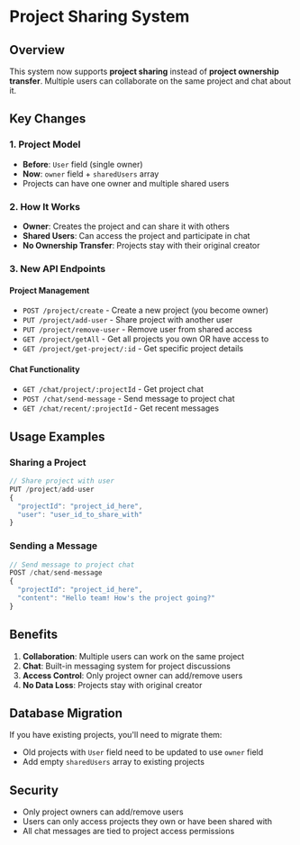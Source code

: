# Project Sharing System

## Overview
This system now supports **project sharing** instead of **project ownership transfer**. Multiple users can collaborate on the same project and chat about it.

## Key Changes

### 1. Project Model
- **Before**: `User` field (single owner)
- **Now**: `owner` field + `sharedUsers` array
- Projects can have one owner and multiple shared users

### 2. How It Works
- **Owner**: Creates the project and can share it with others
- **Shared Users**: Can access the project and participate in chat
- **No Ownership Transfer**: Projects stay with their original creator

### 3. New API Endpoints

#### Project Management
- `POST /project/create` - Create a new project (you become owner)
- `PUT /project/add-user` - Share project with another user
- `PUT /project/remove-user` - Remove user from shared access
- `GET /project/getAll` - Get all projects you own OR have access to
- `GET /project/get-project/:id` - Get specific project details

#### Chat Functionality
- `GET /chat/project/:projectId` - Get project chat
- `POST /chat/send-message` - Send message to project chat
- `GET /chat/recent/:projectId` - Get recent messages

## Usage Examples

### Sharing a Project
```javascript
// Share project with user
PUT /project/add-user
{
  "projectId": "project_id_here",
  "user": "user_id_to_share_with"
}
```

### Sending a Message
```javascript
// Send message to project chat
POST /chat/send-message
{
  "projectId": "project_id_here",
  "content": "Hello team! How's the project going?"
}
```

## Benefits
1. **Collaboration**: Multiple users can work on the same project
2. **Chat**: Built-in messaging system for project discussions
3. **Access Control**: Only project owner can add/remove users
4. **No Data Loss**: Projects stay with original creator

## Database Migration
If you have existing projects, you'll need to migrate them:
- Old projects with `User` field need to be updated to use `owner` field
- Add empty `sharedUsers` array to existing projects

## Security
- Only project owners can add/remove users
- Users can only access projects they own or have been shared with
- All chat messages are tied to project access permissions
